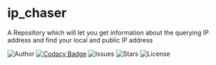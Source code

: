 # ip_chaser
A Repository which will let you get information about the querying IP address and find your local and public IP address

![Author](https://img.shields.io/badge/author-littinrajan-blue)
[![Codacy Badge](https://app.codacy.com/project/badge/Grade/961679fe1bf44d48b2dd6a690d1d6518)](https://www.codacy.com/gh/moonlightfantasia/ip_chaser/dashboard?utm_source=github.com&amp;utm_medium=referral&amp;utm_content=moonlightfantasia/ip_chaser&amp;utm_campaign=Badge_Grade)
![Issues](https://img.shields.io/github/issues/moonlightfantasia/ip_chaser)
![Stars](https://img.shields.io/github/stars/moonlightfantasia/ip_chaser)
![License](https://img.shields.io/github/license/moonlightfantasia/ip_chaser)
